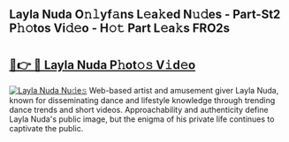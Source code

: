 ## Layla Nuda O𝚗𝚕yf𝚊ns L𝚎a𝚔ed N𝚞𝚍es - Part-St2 P𝚑𝚘tos Vi𝚍𝚎o - H𝚘𝚝 Part L𝚎a𝚔s FRO2s

# <h2><a href="http://kfan23g.oniu.top/?m=Layla+Nuda">🔗👉 🔴 Layla Nuda P𝚑ot𝚘𝚜 V𝚒d𝚎o</a></h2>

[![Layla Nuda Nu𝚍e𝚜](https://i.imgur.com/0qMVB7G.gif)](http://kfan23g.oniu.top/?m=Layla+Nuda)
Web-based artist and amusement giver Layla Nuda, known for disseminating dance and lifestyle knowledge through trending dance trends and short videos. Approachability and authenticity define Layla Nuda's public image, but the enigma of his private life continues to captivate the public.  
